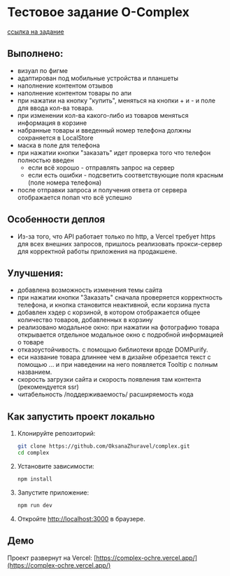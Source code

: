 # Тестовое задание O-Complex

[ссылка на задание](https://o-complex.notion.site/React-Developer-Next-js-09c47b36c56447329399c044831c7ef9)

## Выполнено:

- визуал по фигме
- адаптирован под мобильные устройства и планшеты
- наполнение контентом отзывов
- наполнение контентом товары по апи
- при нажатии на кнопку "купить", меняться на кнопки + и - и поле для ввода кол-ва товара.
- при изменении кол-ва какого-либо из товаров меняться информация в корзине
- набранные товары и введенный номер телефона должны сохраняется в LocalStore
- маска в поле для телефона
- при нажатии кнопки "заказать" идет проверка того что телефон полностью введен
  - если всё хорошо - отправлять запрос на сервер
  - если есть ошибки - подсветить соответствующие поля красным (поле номера телефона)
- после отправки запроса и получения ответа от сервера отображается попап что всё успешно

## Особенности деплоя

- Из-за того, что API работает только по http, а Vercel требует https для всех внешних запросов, пришлось реализовать прокси-сервер для корректной работы приложения на продакшене.

## Улучшения:

- добавлена возможность изменения темы сайта
- при нажатии кнопки "Заказать" сначала проверяется корректность телефона, и кнопка становится неактивной, если корзина пуста
- добавлен хэдер с корзиной, в котором отображается общее количество товаров, добавленных в корзину
- реализовано модальное окно: при нажатии на фотографию товара открывается отдельное модальное окно с подробной информацией о товаре
- отказоустойчивость. с помощью библиотеки вроде DOMPurify.
- еси название товара длиннее чем в дизайне обрезается текст с помощью ... и при наведении на него появляется Tooltip с полным названием.
- скорость загрузки сайта и скорость появления там контента (рекомендуется ssr)
- читабельность /поддерживаемость/ расширяемость кода

## Как запустить проект локально

1. Клонируйте репозиторий:
   ```sh
   git clone https://github.com/OksanaZhuravel/complex.git
   cd complex
   ```
2. Установите зависимости:
   ```sh
   npm install
   ```
3. Запустите приложение:
   ```sh
   npm run dev
   ```
4. Откройте [http://localhost:3000](http://localhost:3000) в браузере.

## Демо

Проект развернут на Vercel: [https://complex-ochre.vercel.app/](https://complex-ochre.vercel.app/)
